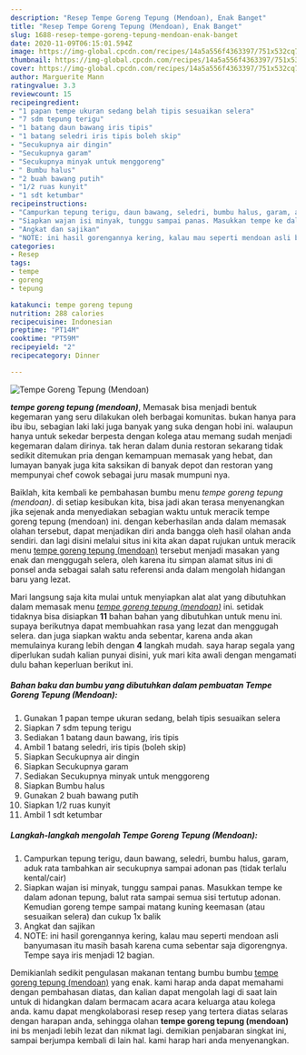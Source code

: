 ```yaml
---
description: "Resep Tempe Goreng Tepung (Mendoan), Enak Banget"
title: "Resep Tempe Goreng Tepung (Mendoan), Enak Banget"
slug: 1688-resep-tempe-goreng-tepung-mendoan-enak-banget
date: 2020-11-09T06:15:01.594Z
image: https://img-global.cpcdn.com/recipes/14a5a556f4363397/751x532cq70/tempe-goreng-tepung-mendoan-foto-resep-utama.jpg
thumbnail: https://img-global.cpcdn.com/recipes/14a5a556f4363397/751x532cq70/tempe-goreng-tepung-mendoan-foto-resep-utama.jpg
cover: https://img-global.cpcdn.com/recipes/14a5a556f4363397/751x532cq70/tempe-goreng-tepung-mendoan-foto-resep-utama.jpg
author: Marguerite Mann
ratingvalue: 3.3
reviewcount: 15
recipeingredient:
- "1 papan tempe ukuran sedang belah tipis sesuaikan selera"
- "7 sdm tepung terigu"
- "1 batang daun bawang iris tipis"
- "1 batang seledri iris tipis boleh skip"
- "Secukupnya air dingin"
- "Secukupnya garam"
- "Secukupnya minyak untuk menggoreng"
- " Bumbu halus"
- "2 buah bawang putih"
- "1/2 ruas kunyit"
- "1 sdt ketumbar"
recipeinstructions:
- "Campurkan tepung terigu, daun bawang, seledri, bumbu halus, garam, aduk rata tambahkan air secukupnya sampai adonan pas (tidak terlalu kental/cair)"
- "Siapkan wajan isi minyak, tunggu sampai panas. Masukkan tempe ke dalam adonan tepung, balut rata sampai semua sisi tertutup adonan. Kemudian goreng tempe sampai matang kuning keemasan (atau sesuaikan selera) dan cukup 1x balik"
- "Angkat dan sajikan"
- "NOTE: ini hasil gorengannya kering, kalau mau seperti mendoan asli banyumasan itu masih basah karena cuma sebentar saja digorengnya. Tempe saya iris menjadi 12 bagian."
categories:
- Resep
tags:
- tempe
- goreng
- tepung

katakunci: tempe goreng tepung 
nutrition: 288 calories
recipecuisine: Indonesian
preptime: "PT14M"
cooktime: "PT59M"
recipeyield: "2"
recipecategory: Dinner

---
```



![Tempe Goreng Tepung (Mendoan)](https://img-global.cpcdn.com/recipes/14a5a556f4363397/751x532cq70/tempe-goreng-tepung-mendoan-foto-resep-utama.jpg)

<b><i>tempe goreng tepung (mendoan)</i></b>, Memasak bisa menjadi bentuk kegemaran yang seru dilakukan oleh berbagai komunitas. bukan hanya para ibu ibu, sebagian laki laki juga banyak yang suka dengan hobi ini. walaupun hanya untuk sekedar berpesta dengan kolega atau memang sudah menjadi kegemaran dalam dirinya. tak heran dalam dunia restoran sekarang tidak sedikit ditemukan pria dengan kemampuan memasak yang hebat, dan lumayan banyak juga kita saksikan di banyak depot dan restoran yang mempunyai chef cowok sebagai juru masak mumpuni nya.

Baiklah, kita kembali ke pembahasan bumbu menu <i>tempe goreng tepung (mendoan)</i>. di setiap kesibukan kita, bisa jadi akan terasa menyenangkan jika sejenak anda menyediakan sebagian waktu untuk meracik tempe goreng tepung (mendoan) ini. dengan keberhasilan anda dalam memasak olahan tersebut, dapat menjadikan diri anda bangga oleh hasil olahan anda sendiri. dan lagi disini melalui situs ini kita akan dapat rujukan untuk meracik menu <u>tempe goreng tepung (mendoan)</u> tersebut menjadi masakan yang enak dan menggugah selera, oleh karena itu simpan alamat situs ini di ponsel anda sebagai salah satu referensi anda dalam mengolah hidangan baru yang lezat.




Mari langsung saja kita mulai untuk menyiapkan alat alat yang dibutuhkan dalam memasak menu <u><i>tempe goreng tepung (mendoan)</i></u> ini. setidak tidaknya bisa disiapkan <b>11</b> bahan bahan yang dibutuhkan untuk menu ini. supaya berikutnya dapat membuahkan rasa yang lezat dan menggugah selera. dan juga siapkan waktu anda sebentar, karena anda akan memulainya kurang lebih dengan <b>4</b> langkah mudah. saya harap segala yang diperlukan sudah kalian punyai disini, yuk mari kita awali dengan mengamati dulu bahan keperluan berikut ini.

<!--inarticleads1-->

##### Bahan baku dan bumbu yang dibutuhkan dalam pembuatan Tempe Goreng Tepung (Mendoan):

1. Gunakan 1 papan tempe ukuran sedang, belah tipis sesuaikan selera
1. Siapkan 7 sdm tepung terigu
1. Sediakan 1 batang daun bawang, iris tipis
1. Ambil 1 batang seledri, iris tipis (boleh skip)
1. Siapkan Secukupnya air dingin
1. Siapkan Secukupnya garam
1. Sediakan Secukupnya minyak untuk menggoreng
1. Siapkan  Bumbu halus
1. Gunakan 2 buah bawang putih
1. Siapkan 1/2 ruas kunyit
1. Ambil 1 sdt ketumbar




<!--inarticleads2-->

##### Langkah-langkah mengolah Tempe Goreng Tepung (Mendoan):

1. Campurkan tepung terigu, daun bawang, seledri, bumbu halus, garam, aduk rata tambahkan air secukupnya sampai adonan pas (tidak terlalu kental/cair)
1. Siapkan wajan isi minyak, tunggu sampai panas. Masukkan tempe ke dalam adonan tepung, balut rata sampai semua sisi tertutup adonan. Kemudian goreng tempe sampai matang kuning keemasan (atau sesuaikan selera) dan cukup 1x balik
1. Angkat dan sajikan
1. NOTE: ini hasil gorengannya kering, kalau mau seperti mendoan asli banyumasan itu masih basah karena cuma sebentar saja digorengnya. Tempe saya iris menjadi 12 bagian.




Demikianlah sedikit pengulasan makanan tentang bumbu bumbu <u>tempe goreng tepung (mendoan)</u> yang enak. kami harap anda dapat memahami dengan pembahasan diatas, dan kalian dapat mengolah lagi di saat lain untuk di hidangkan dalam bermacam acara acara keluarga atau kolega anda. kamu dapat mengkolaborasi resep resep yang tertera diatas selaras dengan harapan anda, sehingga olahan <b>tempe goreng tepung (mendoan)</b> ini bs menjadi lebih lezat dan nikmat lagi. demikian penjabaran singkat ini, sampai berjumpa kembali di lain hal. kami harap hari anda menyenangkan.
